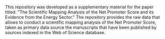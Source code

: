 This repository was developed as a supplementary material for the paper titled: "The Scientific Mapping Analysis of the Net Promoter Score and its Evidence from the Energy Sector." The repository provides the raw data that allows to conduct a scientific mapping analysis of the Net Promoter Score, taken as primary data source the manuscripts that have been published by sources indexed in the Web of Science database.
